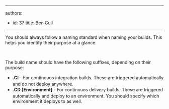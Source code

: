 

---
authors:
  - id: 37
    title: Ben Cull
---




<span class='intro'> You should always follow a naming standard when naming your builds. This helps you identify their purpose at a glance. </span>

<p>​</p><p>The build name should have the following suffixes, depending on their purpose&#58;</p><ul><li><span style="line-height&#58;20.8px;"><strong>.CI</strong> - For continouos integration builds. These are triggered automatically and do not deploy anywhere.<br></span></li><li><span style="line-height&#58;20.8px;"><strong>.CD.[Environment]</strong> - For continouos delivery builds. These are triggered automatically and deploy to an environment. You should specify which environment it deploys to as well.</span></li></ul><div><span style="line-height&#58;20.8px;"><br></span></div>


